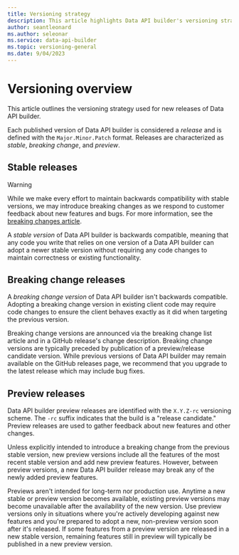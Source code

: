 ```yaml
---
title: Versioning strategy
description: This article highlights Data API builder's versioning strategy. 
author: seantleonard 
ms.author: seleonar 
ms.service: data-api-builder 
ms.topic: versioning-general
ms.date: 9/04/2023 
---
```


# Versioning overview

This article outlines the versioning strategy used for new releases of Data API builder. 

Each published version of Data API builder is considered a *release* and is defined with the `Major.Minor.Patch` format. Releases are characterized as *stable*, *breaking change*, and *preview*.

## Stable releases

>[!WARNING]
> While we make every effort to maintain backwards compatibility with stable versions, we may introduce breaking changes as we respond to customer feedback about new features and bugs. For more information, see the [breaking changes article](./breaking-changes.md).

A *stable version* of Data API builder is backwards compatible, meaning that any code you write that relies on one version of a Data API builder can adopt a newer stable version without requiring any code changes to maintain correctness or existing functionality.

## Breaking change releases

A *breaking change version* of Data API builder isn't backwards compatible. Adopting a breaking change version in existing client code may require code changes to ensure the client behaves exactly as it did when targeting the previous version.

Breaking change versions are announced via the breaking change list article and in a GitHub release's change description. Breaking change versions are typically preceded by publication of a preview/release candidate version. While previous versions of Data API builder may remain available on the GitHub releases page, we recommend that you upgrade to the latest release which may include bug fixes.

## Preview releases

Data API builder preview releases are identified with the `X.Y.Z-rc` versioning scheme. The `-rc` suffix indicates that the build is a "release candidate." Preview releases are used to gather feedback about new features and other changes.

Unless explicitly intended to introduce a breaking change from the previous stable version, new preview versions include all the features of the most recent stable version and add new preview features. However, between preview versions, a new Data API builder release may break any of the newly added preview features.

Previews aren't intended for long-term nor production use. Anytime a new stable or preview version becomes available, existing preview versions may become unavailable after the availability of the new version. Use preview versions only in situations where you're actively developing against new features and you're prepared to adopt a new, non-preview version soon after it's released. If some features from a preview version are released in a new stable version, remaining features still in preview will typically be published in a new preview version.